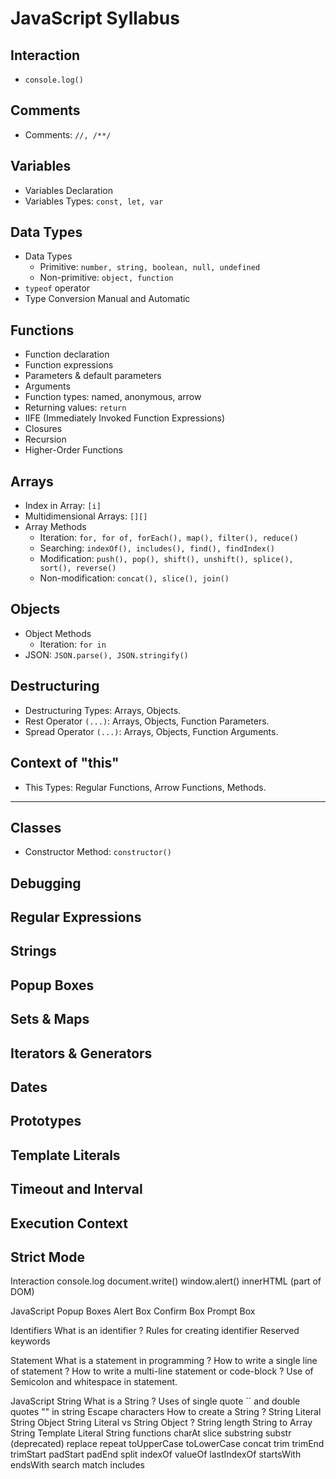 # JavaScript Syllabus

## Interaction

- `console.log()`

## Comments

- Comments: `//, /**/`

## Variables

- Variables Declaration
- Variables Types: `const, let, var`

## Data Types

- Data Types
  - Primitive: `number, string, boolean, null, undefined`
  - Non-primitive: `object, function`
- `typeof` operator
- Type Conversion Manual and Automatic

<!-- ## Operators

- Operator Types
  - Arithmetic: `+, -, *, /, %, ++, --`
  - Assignment: `=, +=, -=, *=, /=, %=`
  - Comparison: `==, ===, !=, !==, >, >=, <, <=`
  - Logical: `&&, ||, ??, !`
- Loose vs Strict Equality
- Truthy and Falsy Values -->

<!-- ## Control flow

- Conditionals: `if, else if, else, switch case, ternary operator`
- Loops: `for, while, do while`
- Interruptions: `break, continue` -->

## Functions

- Function declaration
- Function expressions
- Parameters & default parameters
- Arguments
- Function types: named, anonymous, arrow
- Returning values: `return`
- IIFE (Immediately Invoked Function Expressions)
- Closures
- Recursion
- Higher-Order Functions

<!-- ## Scope & Hoisting

- Scope Types: Global, Function, Block
- Hoisting Types: Variable, Function -->

## Arrays

- Index in Array: `[i]`
- Multidimensional Arrays: `[][]`
- Array Methods
  - Iteration: `for, for of, forEach(), map(), filter(), reduce()`
  - Searching: `indexOf(), includes(), find(), findIndex()`
  - Modification: `push(), pop(), shift(), unshift(), splice(), sort(), reverse()`
  - Non-modification: `concat(), slice(), join()`

## Objects

- Object Methods
  - Iteration: `for in`
- JSON: `JSON.parse(), JSON.stringify()`

## Destructuring

- Destructuring Types: Arrays, Objects.
- Rest Operator `(...)`: Arrays, Objects, Function Parameters.
- Spread Operator `(...)`: Arrays, Objects, Function Arguments.

## Context of "this"

- This Types: Regular Functions, Arrow Functions, Methods.

<!-- ## Error Handling

- The Error Object
- Throwing Errors: `throw`
- Handling Errors: `try catch, finally` -->

<!-- ## Asynchronous Programming

- Callbacks and Timers: `setTimeout(), setInterval()`
- The Event Loop
- Promises: `then(), catch(), finally(), Promise.all()`
- Async Await
- Fetch API -->

<!-- ## Modules

- Obsolete Strict Mode: `use strict`
- Imports/Exports: `import, export`
- Named vs Default -->

---

## Classes

- Constructor Method: `constructor()`

## Debugging

## Regular Expressions

## Strings

## Popup Boxes

## Sets & Maps

## Iterators & Generators

## Dates

## Prototypes

## Template Literals

## Timeout and Interval

## Execution Context

## Strict Mode

Interaction
console.log
document.write()
window.alert()
innerHTML (part of DOM)

JavaScript Popup Boxes
Alert Box
Confirm Box
Prompt Box

Identifiers
What is an identifier ?
Rules for creating identifier
Reserved keywords

Statement
What is a statement in programming ?
How to write a single line of statement ?
How to write a multi-line statement or code-block ?
Use of Semicolon and whitespace in statement.

JavaScript String
What is a String ?
Uses of single quote `` and double quotes "" in string
Escape characters
How to create a String ?
String Literal
String Object
String Literal vs String Object ?
String length
String to Array
String Template Literal
String functions
charAt
slice
substring
substr (deprecated)
replace
repeat
toUpperCase
toLowerCase
concat
trim
trimEnd
trimStart
padStart
padEnd
split
indexOf
valueOf
lastIndexOf
startsWith
endsWith
search
match
includes
